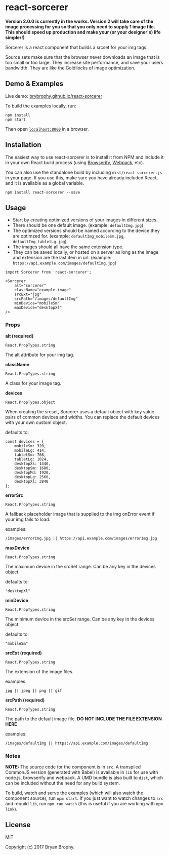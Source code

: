 # react-sorcerer

**Version 2.0.0 is currently in the works. Version 2 will take care of the image processing for you so that you only need to supply 1 image file. This should speed up production and make your (or your designer's) life simpler!)**

Sorcerer is a react component that builds a srcset for your img tags.

Source sets make sure that the browser never downloads an image that is too small or too large. They increase site performance, and save your users bandwidth. They are like the Goldilocks of image optimization.

## Demo & Examples

Live demo: [brybrophy.github.io/react-sorcerer](http://brybrophy.github.io/react-sorcerer/)

To build the examples locally, run:

```
npm install
npm start
```

Then open [`localhost:8000`](http://localhost:8000) in a browser.


## Installation

The easiest way to use react-sorcerer is to install it from NPM and include it in your own React build process (using [Browserify](http://browserify.org), [Webpack](http://webpack.github.io/), etc).

You can also use the standalone build by including `dist/react-sorcerer.js` in your page. If you use this, make sure you have already included React, and it is available as a global variable.

```
npm install react-sorcerer --save
```


## Usage

- Start by creating optimized versions of your images in different sizes.
- There should be one default image. (example: `defaultImg.jpg`)
- The optimized versions should be named according to the device they are optimzed for. (example: `defaultImg_mobileSm.jpg`, `defaultImg_tabletLg.jpg`)
- The images should all have the same extension type.
- They can be saved locally, or hosted on a server as long as the image and extension are the last item in url. (example: `https://api.example.com/images/defaultImg.jpg`)

```
import Sorcerer from 'react-sorcerer';

<Sorcerer
    alt="sorcerer"
    className="example-image"
    srcExt="jpg"
    srcPath="/images/defaultImg"
    minDevice="mobileSm"
    maxDevice="desktopXl"
/>
```

### Props

**alt (required)**

`React.PropTypes.string`

The alt attribute for your img tag.

**className**

`React.PropTypes.string`

A class for your image tag.

**devices**

`React.PropTypes.object`

When creating the srcset, Sorcerer uses a default object with key value pairs of common devices and widths. You can replace the default devices with your own custom object.

defaults to:

```
const devices = {
    mobileSm: 320,
    mobileLg: 414,
    tabletSm: 768,
    tabletLg: 1024,
    desktopXs: 1440,
    desktopSm: 1680,
    desktopMd: 1920,
    desktopLg: 2560,
    desktopXl: 3840
};
```

**errorSrc**

`React.PropTypes.string`

A fallback placeholder image that is supplied to the img onError event if your img fails to load.

examples:

`/images/errorImg.jpg || https://api.example.com/images/errorImg.jpg`

**maxDevice**

`React.PropTypes.string`

The maximum device in the srcSet range. Can be any key in the devices object.

defaults to:

`"desktopXl"`

**minDevice**

`React.PropTypes.string`

The minimum device in the srcSet range. Can be any key in the devices object.

defaults to:

`"mobileSm"`

**srcExt (required)**

`React.PropTypes.string`

The extension of the image files.

examples:

`jpg || jpeg || png || gif`

**srcPath (required)**

`React.PropTypes.string`

The path to the default image file. **DO NOT INCLUDE THE FILE EXTENSION HERE**

examples:

`/images/defaultImg || https://api.example.com/images/defaultImg`

### Notes

**NOTE:** The source code for the component is in `src`. A transpiled CommonJS version (generated with Babel) is available in `lib` for use with node.js, browserify and webpack. A UMD bundle is also built to `dist`, which can be included without the need for any build system.

To build, watch and serve the examples (which will also watch the component source), run `npm start`. If you just want to watch changes to `src` and rebuild `lib`, run `npm run watch` (this is useful if you are working with `npm link`).

## License

MIT

Copyright (c) 2017 Bryan Brophy.
